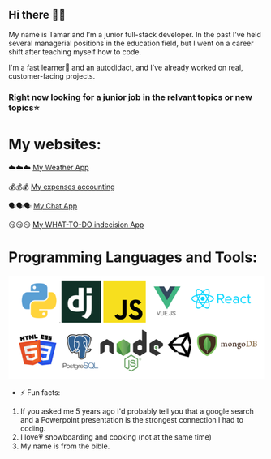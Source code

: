 ## Hi there 👋:blush:

My name is Tamar and I’m a junior full-stack developer.
In the past I’ve held several managerial positions in the education field, but I went on a career shift after teaching myself how to code. 

I'm a fast learner:runner: and an autodidact, and I’ve already worked on real, customer-facing projects.

### Right now looking for a junior job in the relvant topics or new topics:star:

# My websites:
:cloud::cloud::cloud:  [My Weather App](https://tamar-weather-app.herokuapp.com/)

:moneybag::moneybag::moneybag:  [My expenses accounting](https://tamar-expensify.herokuapp.com/)

:speaking_head::speaking_head::speaking_head:  [My Chat App](https://tamars-chat-app.herokuapp.com/)

:smirk::smirk::smirk:  [My WHAT-TO-DO indecision App](https://tamar-what-to-do.herokuapp.com/)

# Programming Languages and Tools:

![python](https://github.com/tamarmoshe14/image-temp/blob/main/logos.png "Logos")





- ⚡ Fun facts:
1. If you asked me 5 years ago I'd probably tell you that a google search and a Powerpoint presentation is the strongest connection I had to coding.
2. I love:heartpulse: snowboarding and cooking (not at the same time)
3. My name is from the bible.
<!--
**tamarmoshe14/tamarmoshe14** is a ✨ _special_ ✨ repository because its `README.md` (this file) appears on your GitHub profile.



-->
